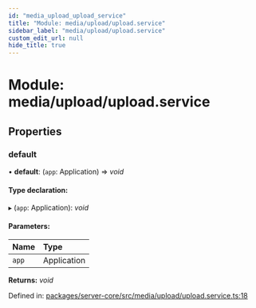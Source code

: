```yaml
---
id: "media_upload_upload_service"
title: "Module: media/upload/upload.service"
sidebar_label: "media/upload/upload.service"
custom_edit_url: null
hide_title: true
---
```


# Module: media/upload/upload.service

## Properties

### default

• **default**: (`app`: Application) => *void*

#### Type declaration:

▸ (`app`: Application): *void*

#### Parameters:

| Name | Type |
| :------ | :------ |
| `app` | Application |

**Returns:** *void*

Defined in: [packages/server-core/src/media/upload/upload.service.ts:18](https://github.com/xr3ngine/xr3ngine/blob/2d83606b6/packages/server-core/src/media/upload/upload.service.ts#L18)
